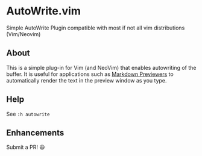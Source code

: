 #  AutoWrite.vim


Simple AutoWrite Plugin compatible with most if not all vim distributions (Vim/Neovim)


## About

This is a simple plug-in for Vim (and NeoVim) that enables autowriting of the buffer.
It is useful for applications such as [Markdown Previewers](https://github.com/ms-jpq/markdown-live-preview) to automatically render the text in the preview window as you type.

## Help

See `:h autowrite`


## Enhancements

Submit a PR! 😃



